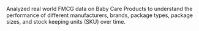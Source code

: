 Analyzed real world FMCG data on Baby Care Products to understand the performance of different manufacturers, brands, package types, package sizes, and stock keeping units (SKU) over time.
